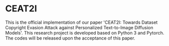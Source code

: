 # CEAT2I
This is the official implementation of our paper 'CEAT2I: Towards Dataset Copyright Evasion Attack against Personalized Text-to-Image Diffusion Models'. This research project is developed based on Python 3 and Pytorch. The codes will be released upon the acceptance of this paper.
